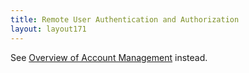 ```yaml
---
title: Remote User Authentication and Authorization
layout: layout171
---
```

See <a href="/docs/17.1/overview-of-account-management/">Overview of Account Management</a> instead.
